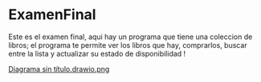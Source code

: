 # ExamenFinal

Este es el examen final, aqui hay un programa que tiene una coleccion de libros;
el programa te permite ver los libros que hay, comprarlos, buscar entre la lista y actualizar su estado de disponibilidad !


[Diagrama sin título.drawio.png
](https://github.com/Dxckrr/ExamenFinal/blob/main/Diagrama%20sin%20t%C3%ADtulo.drawio.png)

